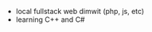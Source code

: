 - local fullstack web dimwit (php, js, etc)
- learning C++ and C#
<!---
wingofcalamity/wingofcalamity is a ✨ special ✨ repository because its `README.md` (this file) appears on your GitHub profile.
You can click the Preview link to take a look at your changes.
--->
